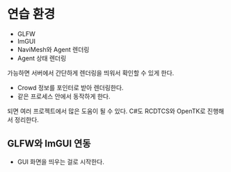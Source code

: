 # 연습 환경 

- GLFW 
- ImGUI 
- NaviMesh와 Agent 렌더링 
- Agent 상태 렌더링 


가능하면 서버에서 간단하게 렌더링을 띄워서 확인할 수 있게 한다. 

- Crowd 정보를 포인터로 받아 렌더링한다. 
- 같은 프로세스 안에서 동작하게 한다. 

되면 여러 프로젝트에서 많은 도움이 될 수 있다. 
C#도 RCDTCS와 OpenTK로 진행해서 정리한다. 


## GLFW와 ImGUI 연동 

- GUI 화면을 띄우는 걸로 시작한다. 




